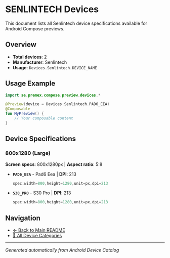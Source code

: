 # SENLINTECH Devices

This document lists all Senlintech device specifications available for Android Compose previews.

## Overview

- **Total devices**: 2
- **Manufacturer**: Senlintech
- **Usage**: `Devices.Senlintech.DEVICE_NAME`

## Usage Example

```kotlin
import se.premex.compose.preview.devices.*

@Preview(device = Devices.Senlintech.PAD6_EEA)
@Composable
fun MyPreview() {
    // Your composable content
}
```

## Device Specifications

### 800x1280 (Large)

**Screen specs**: 800x1280px | **Aspect ratio**: 5:8

- **`PAD6_EEA`** - Pad6 Eea | **DPI**: 213
  ```kotlin
  spec:width=800,height=1280,unit=px,dpi=213
  ```

- **`S30_PRO`** - S30 Pro | **DPI**: 213
  ```kotlin
  spec:width=800,height=1280,unit=px,dpi=213
  ```

## Navigation

- [← Back to Main README](../../README.md)
- [📱 All Device Categories](../README.md)

---
*Generated automatically from Android Device Catalog*
